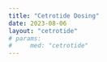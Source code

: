 ```yaml
---
title: "Cetrotide Dosing"
date: 2023-08-06
layout: "cetrotide"
# params:
#     med: "cetrotide"
---
```

